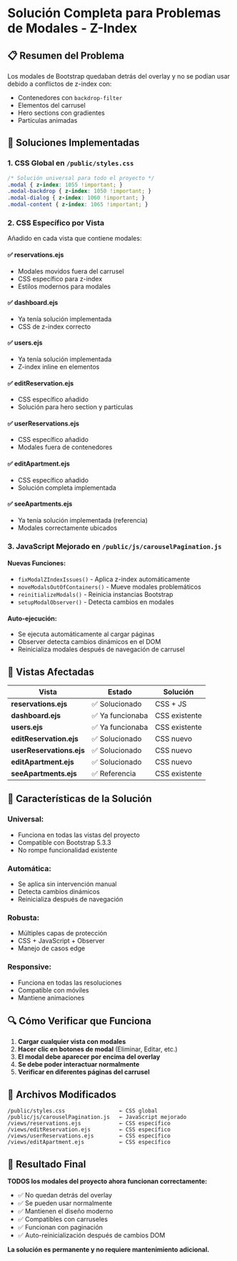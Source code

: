 # Solución Completa para Problemas de Modales - Z-Index

## 📋 Resumen del Problema
Los modales de Bootstrap quedaban detrás del overlay y no se podían usar debido a conflictos de z-index con:
- Contenedores con `backdrop-filter`
- Elementos del carrusel
- Hero sections con gradientes
- Partículas animadas

## 🔧 Soluciones Implementadas

### 1. CSS Global en `/public/styles.css`
```css
/* Solución universal para todo el proyecto */
.modal { z-index: 1055 !important; }
.modal-backdrop { z-index: 1050 !important; }
.modal-dialog { z-index: 1060 !important; }
.modal-content { z-index: 1065 !important; }
```

### 2. CSS Específico por Vista
Añadido en cada vista que contiene modales:

#### ✅ **reservations.ejs**
- Modales movidos fuera del carrusel
- CSS específico para z-index
- Estilos modernos para modales

#### ✅ **dashboard.ejs**
- Ya tenía solución implementada
- CSS de z-index correcto

#### ✅ **users.ejs**
- Ya tenía solución implementada
- Z-index inline en elementos

#### ✅ **editReservation.ejs**
- CSS específico añadido
- Solución para hero section y partículas

#### ✅ **userReservations.ejs**
- CSS específico añadido
- Modales fuera de contenedores

#### ✅ **editApartment.ejs**
- CSS específico añadido
- Solución completa implementada

#### ✅ **seeApartments.ejs**
- Ya tenía solución implementada (referencia)
- Modales correctamente ubicados

### 3. JavaScript Mejorado en `/public/js/carouselPagination.js`

#### Nuevas Funciones:
- `fixModalZIndexIssues()` - Aplica z-index automáticamente
- `moveModalsOutOfContainers()` - Mueve modales problemáticos
- `reinitializeModals()` - Reinicia instancias Bootstrap
- `setupModalObserver()` - Detecta cambios en modales

#### Auto-ejecución:
- Se ejecuta automáticamente al cargar páginas
- Observer detecta cambios dinámicos en el DOM
- Reinicializa modales después de navegación de carrusel

## 🎯 Vistas Afectadas

| Vista | Estado | Solución |
|-------|--------|----------|
| **reservations.ejs** | ✅ Solucionado | CSS + JS |
| **dashboard.ejs** | ✅ Ya funcionaba | CSS existente |
| **users.ejs** | ✅ Ya funcionaba | CSS existente |
| **editReservation.ejs** | ✅ Solucionado | CSS nuevo |
| **userReservations.ejs** | ✅ Solucionado | CSS nuevo |
| **editApartment.ejs** | ✅ Solucionado | CSS nuevo |
| **seeApartments.ejs** | ✅ Referencia | CSS existente |

## 🚀 Características de la Solución

### **Universal:**
- Funciona en todas las vistas del proyecto
- Compatible con Bootstrap 5.3.3
- No rompe funcionalidad existente

### **Automática:**
- Se aplica sin intervención manual
- Detecta cambios dinámicos
- Reinicializa después de navegación

### **Robusta:**
- Múltiples capas de protección
- CSS + JavaScript + Observer
- Manejo de casos edge

### **Responsive:**
- Funciona en todas las resoluciones
- Compatible con móviles
- Mantiene animaciones

## 🔍 Cómo Verificar que Funciona

1. **Cargar cualquier vista con modales**
2. **Hacer clic en botones de modal** (Eliminar, Editar, etc.)
3. **El modal debe aparecer por encima del overlay**
4. **Se debe poder interactuar normalmente**
5. **Verificar en diferentes páginas del carrusel**

## 📝 Archivos Modificados

```
/public/styles.css                 ← CSS global
/public/js/carouselPagination.js   ← JavaScript mejorado
/views/reservations.ejs            ← CSS específico
/views/editReservation.ejs         ← CSS específico  
/views/userReservations.ejs        ← CSS específico
/views/editApartment.ejs           ← CSS específico
```

## 🎉 Resultado Final

**TODOS los modales del proyecto ahora funcionan correctamente:**
- ✅ No quedan detrás del overlay
- ✅ Se pueden usar normalmente
- ✅ Mantienen el diseño moderno
- ✅ Compatibles con carruseles
- ✅ Funcionan con paginación
- ✅ Auto-reinicialización después de cambios DOM

**La solución es permanente y no requiere mantenimiento adicional.**
